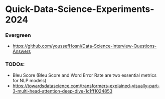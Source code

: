 # Quick-Data-Science-Experiments-2024

### Evergreen
* https://github.com/youssefHosni/Data-Science-Interview-Questions-Answers


### TODOs:
* Bleu Score (Bleu Score and Word Error Rate are two essential metrics for NLP models)
* https://towardsdatascience.com/transformers-explained-visually-part-3-multi-head-attention-deep-dive-1c1ff1024853


